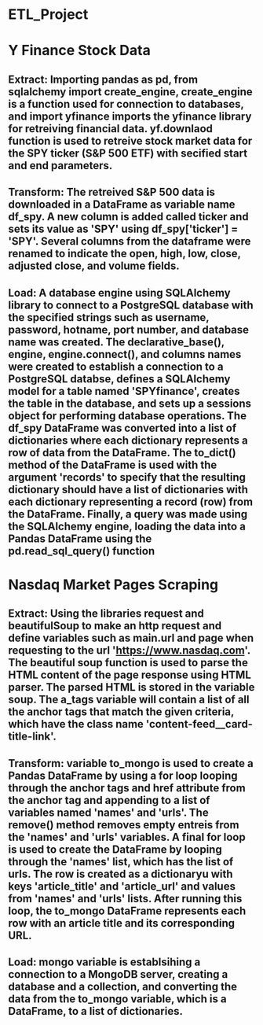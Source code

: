 # ETL_Project

# Y Finance Stock Data

## Extract: Importing pandas as pd, from sqlalchemy import create_engine, create_engine is a function used for connection to databases, and import yfinance imports the yfinance library for retreiving financial data. yf.downlaod function is used to retreive stock market data for the SPY ticker (S&P 500 ETF) with secified start and end parameters. 

## Transform: The retreived S&P 500 data is downloaded in a DataFrame as variable name df_spy. A new column is added called ticker and sets its value as 'SPY' using df_spy['ticker'] = 'SPY'. Several columns from the dataframe were renamed to indicate the open, high, low, close, adjusted close, and volume fields. 

## Load: A database engine using SQLAlchemy library to connect to a PostgreSQL database with the specified strings such as username, password, hotname, port number, and database name was created. The declarative_base(), engine, engine.connect(), and columns names were created to establish a connection to a PostgreSQL databse, defines a SQLAlchemy model for a table named 'SPYfinance', creates the table in the database, and sets up a sessions object for performing database operations. The df_spy DataFrame was converted into a list of dictionaries where each dictionary represents a row of data from the DataFrame. The to_dict() method of the DataFrame is used with the argument 'records' to specify that the resulting dictionary should have a list of dictionaries with each dictionary representing a record (row) from the DataFrame. Finally, a query was made using the SQLAlchemy engine, loading the data into a Pandas DataFrame using the pd.read_sql_query() function



# Nasdaq Market Pages Scraping

## Extract: Using the libraries request and beautifulSoup to make an http request and define variables such as main.url and page when requesting to the url 'https://www.nasdaq.com'. The beautiful soup function is used to parse the HTML content of the page response using HTML parser. The parsed HTML is stored in the variable soup. The a_tags variable will contain a list of all the anchor tags that match the given criteria, which have the class name 'content-feed__card-title-link'. 

## Transform: variable to_mongo is used to create a Pandas DataFrame by using a for loop looping through the anchor tags and href attribute from the anchor tag and appending to a list of variables named 'names' and 'urls'. The remove() method removes empty entreis from the 'names' and 'urls' variables. A final for loop is used to create the DataFrame by looping through the 'names' list, which has the list of urls. The row is created as a dictionaryu with keys 'article_title' and 'article_url' and values from 'names' and 'urls' lists. After running this loop, the to_mongo DataFrame represents each row with an article title and its corresponding URL. 

## Load: mongo variable is establsihing a connection to a MongoDB server, creating a database and a collection, and converting the data from the to_mongo variable, which is a DataFrame, to a list of dictionaries. 

